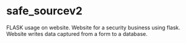 # safe_sourcev2
 FLASK usage on website.
 Website for a security business using  flask.
 Website writes data captured from  a form to a database.
